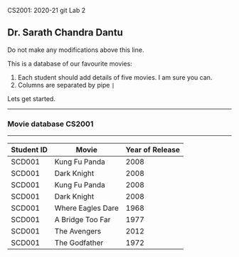  CS2001: 2020-21 git Lab 2 

## Dr. Sarath Chandra Dantu


Do not make any modifications above this line.

This is a database of our favourite movies:

1. Each student should add details of five movies. I am sure you can.
2. Columns are separated by pipe `|`

Lets get started.

---

### Movie database CS2001

---

Student ID | Movie | Year of Release
--- | --- | ---
SCD001|Kung Fu Panda |2008
SCD001|Dark Knight | 2008
SCD001|Kung Fu Panda |2008
SCD001|Dark Knight | 2008
SCD001|Where Eagles Dare|1968
SCD001|A Bridge Too Far|1977
SCD001|The Avengers | 2012
SCD001|The Godfather | 1972
